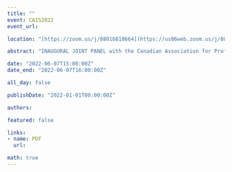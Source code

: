 ```yaml
---
title: ""
event: CAIS2022
event_url: 

location: "[https://zoom.us/j/88016818664](https://us06web.zoom.us/j/88016818664?wd=bWlEMk1oZ3FyWTVFNXZISUh4dlZJdz09)"

abstract: "INAUGURAL JOINT PANEL with the Canadian Association for Professional Academic Librarians (CAPAL), Well into the Future: Perspectives on Research and Practice"

date: "2022-06-07T15:00:00Z"
date_end: "2022-06-07T16:00:00Z"

all_day: false

publishDate: "2022-01-01T00:00:00Z"

authors:

featured: false

links:
- name: PDF
  url:

math: true
---
```


